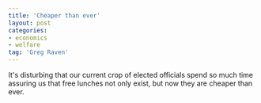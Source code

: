 ```yaml
---
title: 'Cheaper than ever'
layout: post
categories:
- economics
- welfare
tag: 'Greg Raven'
---
```


It's disturbing that our current crop of elected officials spend so much time assuring us that free lunches not only exist, but now they are cheaper than ever.
